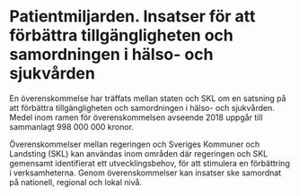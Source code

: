 # Patientmiljarden. Insatser för att förbättra tillgängligheten och samordningen i hälso- och sjukvården

En överenskommelse har träffats mellan staten och SKL om en satsning på att förbättra tillgängligheten och samordningen i hälso\- och sjukvården.
Medel inom ramen för överenskommelsen avseende 2018 uppgår till sammanlagt
998 000 000 kronor.


Överenskommelser mellan regeringen och Sveriges Kommuner och Landsting (SKL) kan användas inom områden där regeringen och SKL gemensamt identifierat ett utvecklingsbehov, för att stimulera en förbättring i verksamheterna. Genom överenskommelser kan insatser ske samordnat på nationell, regional och lokal nivå.
